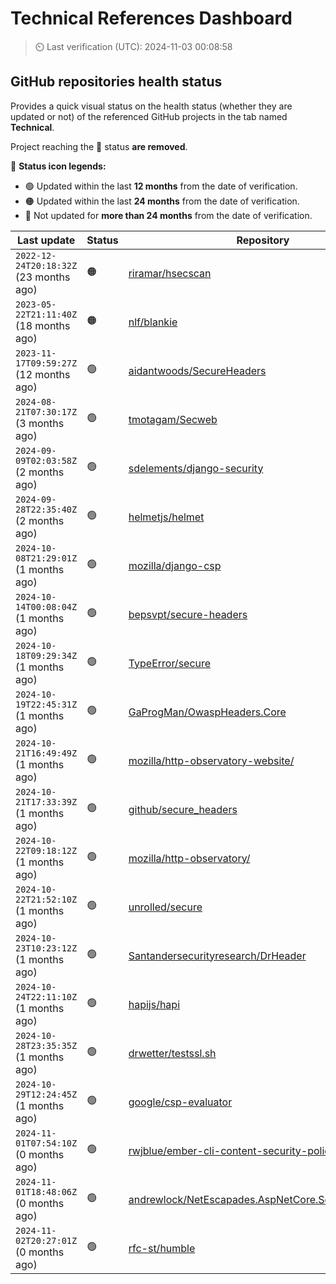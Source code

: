 
# Technical References Dashboard

> :timer_clock: Last verification (UTC): 2024-11-03 00:08:58

## GitHub repositories health status

Provides a quick visual status on the health status (whether they are updated or not) of the referenced GitHub projects in the tab named **Technical**.

Project reaching the :red_circle: status **are removed**.

:speech_balloon: **Status icon legends:**

* :green_circle: Updated within the last **12 months** from the date of verification.
* :orange_circle: Updated within the last **24 months** from the date of verification.
* :red_circle: Not updated for **more than 24 months** from the date of verification.

| Last update | Status | Repository |
| --- | --- | --- |
| `2022-12-24T20:18:32Z` (23 months ago) | :orange_circle: | [riramar/hsecscan](https://github.com/riramar/hsecscan) |
| `2023-05-22T21:11:40Z` (18 months ago) | :orange_circle: | [nlf/blankie](https://github.com/nlf/blankie) |
| `2023-11-17T09:59:27Z` (12 months ago) | :green_circle: | [aidantwoods/SecureHeaders](https://github.com/aidantwoods/SecureHeaders) |
| `2024-08-21T07:30:17Z` (3 months ago) | :green_circle: | [tmotagam/Secweb](https://github.com/tmotagam/Secweb) |
| `2024-09-09T02:03:58Z` (2 months ago) | :green_circle: | [sdelements/django-security](https://github.com/sdelements/django-security) |
| `2024-09-28T22:35:40Z` (2 months ago) | :green_circle: | [helmetjs/helmet](https://github.com/helmetjs/helmet) |
| `2024-10-08T21:29:01Z` (1 months ago) | :green_circle: | [mozilla/django-csp](https://github.com/mozilla/django-csp) |
| `2024-10-14T00:08:04Z` (1 months ago) | :green_circle: | [bepsvpt/secure-headers](https://github.com/bepsvpt/secure-headers) |
| `2024-10-18T09:29:34Z` (1 months ago) | :green_circle: | [TypeError/secure](https://github.com/TypeError/secure) |
| `2024-10-19T22:45:31Z` (1 months ago) | :green_circle: | [GaProgMan/OwaspHeaders.Core](https://github.com/GaProgMan/OwaspHeaders.Core) |
| `2024-10-21T16:49:49Z` (1 months ago) | :green_circle: | [mozilla/http-observatory-website/](https://github.com/mozilla/http-observatory-website/) |
| `2024-10-21T17:33:39Z` (1 months ago) | :green_circle: | [github/secure_headers](https://github.com/github/secure_headers) |
| `2024-10-22T09:18:12Z` (1 months ago) | :green_circle: | [mozilla/http-observatory/](https://github.com/mozilla/http-observatory/) |
| `2024-10-22T21:52:10Z` (1 months ago) | :green_circle: | [unrolled/secure](https://github.com/unrolled/secure) |
| `2024-10-23T10:23:12Z` (1 months ago) | :green_circle: | [Santandersecurityresearch/DrHeader](https://github.com/Santandersecurityresearch/DrHeader) |
| `2024-10-24T22:11:10Z` (1 months ago) | :green_circle: | [hapijs/hapi](https://github.com/hapijs/hapi) |
| `2024-10-28T23:35:35Z` (1 months ago) | :green_circle: | [drwetter/testssl.sh](https://github.com/drwetter/testssl.sh) |
| `2024-10-29T12:24:45Z` (1 months ago) | :green_circle: | [google/csp-evaluator](https://github.com/google/csp-evaluator) |
| `2024-11-01T07:54:10Z` (0 months ago) | :green_circle: | [rwjblue/ember-cli-content-security-policy/](https://github.com/rwjblue/ember-cli-content-security-policy/) |
| `2024-11-01T18:48:06Z` (0 months ago) | :green_circle: | [andrewlock/NetEscapades.AspNetCore.SecurityHeaders](https://github.com/andrewlock/NetEscapades.AspNetCore.SecurityHeaders) |
| `2024-11-02T20:27:01Z` (0 months ago) | :green_circle: | [rfc-st/humble](https://github.com/rfc-st/humble) |

